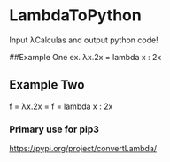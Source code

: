 # LambdaToPython
Input λCalculas and output python code!


##Example One
ex. λx.2x = lambda x : 2x

## Example Two
f = λx.2x =
f = lambda x : 2x


### Primary use for pip3 
https://pypi.org/project/convertLambda/
